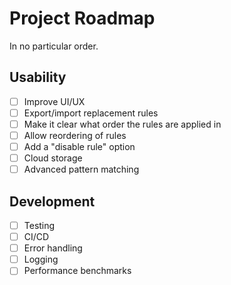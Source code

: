 # Project Roadmap

In no particular order.

## Usability

- [ ] Improve UI/UX
- [ ] Export/import replacement rules
- [ ] Make it clear what order the rules are applied in
- [ ] Allow reordering of rules
- [ ] Add a "disable rule" option
- [ ] Cloud storage
- [ ] Advanced pattern matching

## Development

- [ ] Testing
- [ ] CI/CD
- [ ] Error handling
- [ ] Logging
- [ ] Performance benchmarks
